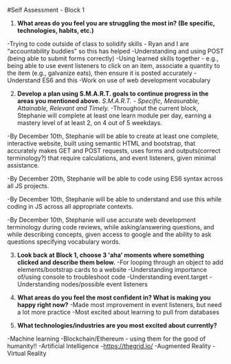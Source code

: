 #Self Assessment - Block 1

1. **What areas do you feel you are struggling the most in? (Be specific, technologies, habits, etc.)**

-Trying to code outside of class to solidify skills - Ryan and I are “accountability buddies” so this has helped
-Understanding and using POST (being able to submit forms correctly) 
-Using learned skills together - e.g., being able to use event listeners to click on an item, associate a quantity to the item (e.g., galvanize eats), then ensure it is posted accurately
-Understand ES6 and this
-Work on use of web development vocabulary




2. **Develop a plan using S.M.A.R.T. goals to continue progress in the areas you mentioned above.** *S.M.A.R.T. - Specific, Measurable, Attainable, Relevant and Timely.*
-Throughout the current block, Stephanie will complete at least one learn module per day, earning a mastery level of at least 2, on 4 out of 5 weekdays.

-By December 10th, Stephanie will be able to create at least one complete, interactive website, built using semantic HTML and bootstrap, that accurately makes GET and POST requests, uses forms and outputs(correct terminology?) that require calculations, and event listeners, given minimal assistance.

-By December 20th, Stephanie will be able to code using ES6 syntax across all JS projects.

-By December 10th, Stephanie will be able to understand and use this while coding in JS across all appropriate contexts.

-By December 10th, Stephanie will use accurate web development terminology during code reviews, while asking/answering questions, and while describing concepts, given access to google and the ability to ask questions specifying vocabulary words.


3. **Look back at Block 1, choose 3 'aha' moments where something clicked and describe them below.**
-For looping through an object to add elements/bootstrap cards to a website 
-Understanding importance of/using console to troubleshoot code
-Understanding event.target 
-Understanding nodes/possible event listeners

4. **What areas do you feel the most confident in? What is making you happy right now?**
-Made most improvement in event listeners, but need a lot more practice
-Most excited about learning to pull from databases 

5. **What technologies/industries are you most excited about currently?**

-Machine learning
-Blockchain/Ethereum - using them for the good of humanity!!
-Artificial Intelligence
    -https://thegrid.io/ 
-Augmented Reality
-Virtual Reality

